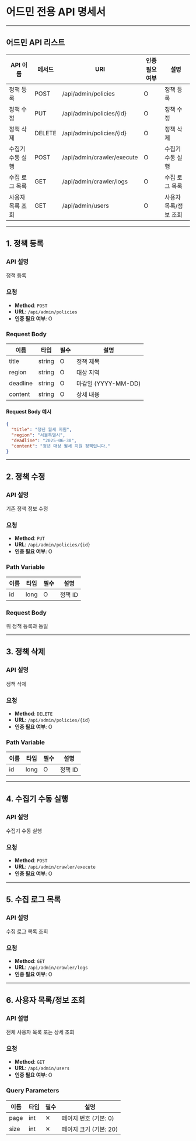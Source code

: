 # 어드민 전용 API 명세서

---

## 어드민 API 리스트

| API 이름             | 메서드 | URI                              | 인증 필요 여부 | 설명                 |
|----------------------|--------|-----------------------------------|----------------|----------------------|
| 정책 등록            | POST   | /api/admin/policies               | O              | 정책 등록            |
| 정책 수정            | PUT    | /api/admin/policies/{id}          | O              | 정책 수정            |
| 정책 삭제            | DELETE | /api/admin/policies/{id}          | O              | 정책 삭제            |
| 수집기 수동 실행     | POST   | /api/admin/crawler/execute        | O              | 수집기 수동 실행     |
| 수집 로그 목록       | GET    | /api/admin/crawler/logs           | O              | 수집 로그 목록       |
| 사용자 목록 조회     | GET    | /api/admin/users                  | O              | 사용자 목록/정보 조회 |

---

## 1. 정책 등록

### API 설명
정책 등록

### 요청
- **Method**: `POST`
- **URL**: `/api/admin/policies`
- **인증 필요 여부**: O

### Request Body
| 이름       | 타입   | 필수 | 설명         |
|------------|--------|------|--------------|
| title      | string | O    | 정책 제목    |
| region     | string | O    | 대상 지역    |
| deadline   | string | O    | 마감일 (YYYY-MM-DD) |
| content    | string | O    | 상세 내용     |

#### Request Body 예시
```json
{
  "title": "청년 월세 지원",
  "region": "서울특별시",
  "deadline": "2025-06-30",
  "content": "청년 대상 월세 지원 정책입니다."
}
```

---

## 2. 정책 수정

### API 설명
기존 정책 정보 수정

### 요청
- **Method**: `PUT`
- **URL**: `/api/admin/policies/{id}`
- **인증 필요 여부**: O

### Path Variable
| 이름 | 타입 | 필수 | 설명       |
|------|------|------|------------|
| id   | long | O    | 정책 ID |

### Request Body
위 정책 등록과 동일

---

## 3. 정책 삭제

### API 설명
정책 삭제

### 요청
- **Method**: `DELETE`
- **URL**: `/api/admin/policies/{id}`
- **인증 필요 여부**: O

### Path Variable
| 이름 | 타입 | 필수 | 설명       |
|------|------|------|------------|
| id   | long | O    | 정책 ID |

---

## 4. 수집기 수동 실행

### API 설명
수집기 수동 실행

### 요청
- **Method**: `POST`
- **URL**: `/api/admin/crawler/execute`
- **인증 필요 여부**: O

---

## 5. 수집 로그 목록

### API 설명
수집 로그 목록 조회

### 요청
- **Method**: `GET`
- **URL**: `/api/admin/crawler/logs`
- **인증 필요 여부**: O

---

## 6. 사용자 목록/정보 조회

### API 설명
전체 사용자 목록 또는 상세 조회

### 요청
- **Method**: `GET`
- **URL**: `/api/admin/users`
- **인증 필요 여부**: O

### Query Parameters
| 이름     | 타입   | 필수 | 설명                 |
|----------|--------|------|----------------------|
| page     | int    | ✕    | 페이지 번호 (기본: 0) |
| size     | int    | ✕    | 페이지 크기 (기본: 20) |
